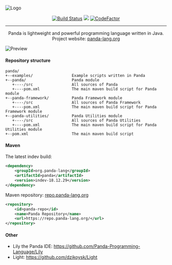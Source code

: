 ![Logo](https://panda-lang.org/github/v1/logo.png)

<p align="center">
   <a href="https://travis-ci.org/Panda-Programming-Language/Panda"><img src="https://travis-ci.org/Panda-Programming-Language/Panda.svg?branch=master" alt="Build Status"></a>
   <a href="https://ci.appveyor.com/project/Panda-Programming-Language/panda"><img src="https://ci.appveyor.com/api/projects/status/gpkf5t7v3b3wepcl?svg=true"></a>
   <a href="https://www.codefactor.io/repository/github/panda-programming-language/panda"><img src="https://www.codefactor.io/repository/github/panda-programming-language/panda/badge" alt="CodeFactor"></a>
   
   <hr>
   
   <p align="center">
      Panda is lightweight and powerful programming language written in Java.<br>
      Project website: <a href="https://panda-lang.org/">panda-lang.org</a>
   </p>
   
   <img src="https://panda-lang.org/github/v1/carbon.png" alt="Preview">
</p>

#### Repository structure
```
panda/
+--examples/                 Example scripts written in Panda
+--panda/                    Panda module
   +----/src                 All sources of Panda
   +----pom.xml              The main maven build script for Panda module
+--panda-framework/          Panda Framework module
   +----/src                 All sources of Panda Framework
   +----pom.xml              The main maven build script for Panda Framework module
+--panda-utilities/          Panda Utilities module
   +----/src                 All sources of Panda Utilities
   +----pom.xml              The main maven build script for Panda Utilities module
+--pom.xml                   The main maven build script
```

#### Maven
The latest indev build:

```xml
<dependency>
    <groupId>org.panda-lang</groupId>
    <artifactId>panda</artifactId>
    <version>indev-18.12.29</version>
</dependency>
```

Maven repository: [repo.panda-lang.org](https://repo.panda-lang.org/)

```xml
<repository>
    <id>panda-repo</id>
    <name>Panda Repository</name>
    <url>https://repo.panda-lang.org/</url>
</repository>
```

#### Other
- Lily the Panda IDE: https://github.com/Panda-Programming-Language/Lily <br>
- Light: https://github.com/dzikoysk/Light
